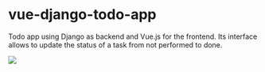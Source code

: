 # vue-django-todo-app

Todo app using Django as backend and Vue.js for the frontend. Its interface allows to update the status of a task from not performed to done.

![](demo.jpeg)
